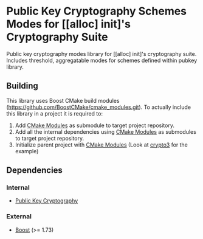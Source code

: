 # Public Key Cryptography Schemes Modes for [[alloc] init]'s Cryptography Suite

Public key cryptography modes library for [[alloc] init]'s cryptography suite. Includes threshold, aggregatable modes
for schemes defined within pubkey library.

## Building

This library uses Boost CMake build modules (https://github.com/BoostCMake/cmake_modules.git).
To actually include this library in a project it is required to:

1. Add [CMake Modules](https://github.com/BoostCMake/cmake_modules.git) as submodule to target project repository.
2. Add all the internal dependencies using [CMake Modules](https://github.com/BoostCMake/cmake_modules.git) as
   submodules to target project repository.
3. Initialize parent project with [CMake Modules](https://github.com/BoostCMake/cmake_modules.git) (Look
   at [crypto3](https://github.com/alloc-init/crypto3.git) for the example)

## Dependencies

### Internal

* [Public Key Cryptography](https://github.com/alloc-init/pubkey.git)

### External

* [Boost](https://boost.org) (>= 1.73)
